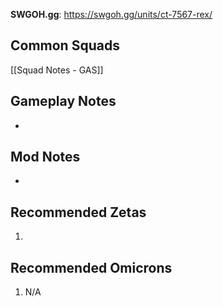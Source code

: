**SWGOH.gg**: https://swgoh.gg/units/ct-7567-rex/

## Common Squads

[[Squad Notes - GAS]]

## Gameplay Notes

 -  

## Mod Notes

 - 

## Recommended Zetas

1. 
## Recommended Omicrons

1. N/A